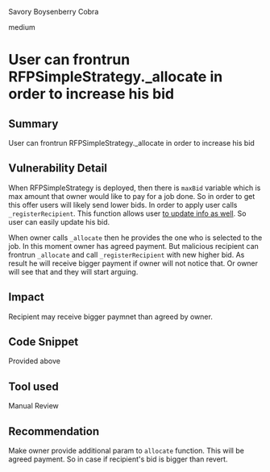 Savory Boysenberry Cobra

medium

# User can frontrun RFPSimpleStrategy._allocate in order to increase his bid
## Summary
User can frontrun RFPSimpleStrategy._allocate in order to increase his bid
## Vulnerability Detail
When RFPSimpleStrategy is deployed, then there is `maxBid` variable which is max amount that owner  would like to pay for a job done.
So in order to get this offer users will likely send lower bids. In order to apply user calls `_registerRecipient`. This function allows user [to update info as well](https://github.com/sherlock-audit/2023-09-Gitcoin/blob/main/allo-v2/contracts/strategies/rfp-simple/RFPSimpleStrategy.sol#L372). So user can easily update his bid.

When owner calls `_allocate` then he provides the one who is selected to the job. In this moment owner has agreed payment. But malicious recipient can frontrun `_allocate` and call `_registerRecipient` with new higher bid. As result he will receive bigger payment if owner will not notice that. Or owner will see that and they will start arguing.
## Impact
Recipient may receive bigger paymnet than agreed by owner.
## Code Snippet
Provided above
## Tool used

Manual Review

## Recommendation
Make owner provide additional param to `allocate` function. This will be agreed payment. So in case if recipient's bid is bigger than revert.